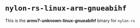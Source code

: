 # `nylon-rs-linux-arm-gnueabihf`

This is the **armv7-unknown-linux-gnueabihf** binary for `nylon-rs`
